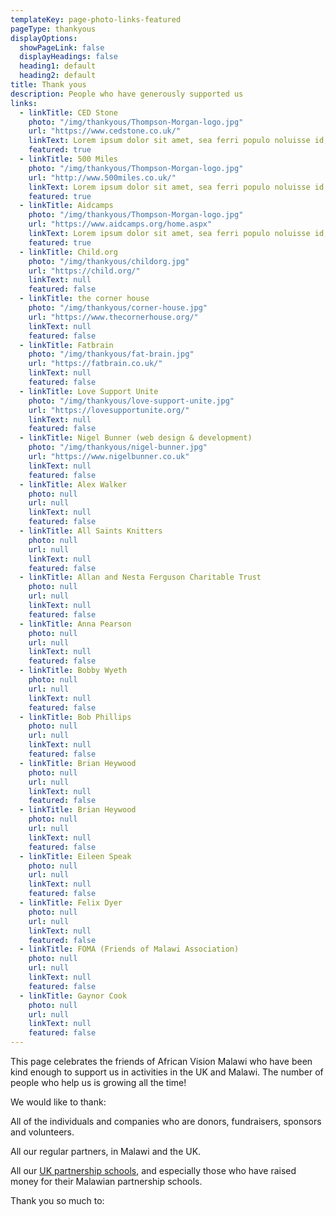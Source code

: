 ```yaml
---
templateKey: page-photo-links-featured
pageType: thankyous
displayOptions:
  showPageLink: false
  displayHeadings: false
  heading1: default
  heading2: default
title: Thank yous
description: People who have generously supported us
links:
  - linkTitle: CED Stone
    photo: "/img/thankyous/Thompson-Morgan-logo.jpg"
    url: "https://www.cedstone.co.uk/"
    linkText: Lorem ipsum dolor sit amet, sea ferri populo noluisse id, in mea nostrum perfecto gubergren, no vix animal omittantur. Ei pri graece quodsi placerat, est at exerci tincidunt appellantur. Mei mutat melius denique ad. Minim error ea has, mei vivendum tacimates invenire te, eirmod noluisse efficiendi te his.
    featured: true
  - linkTitle: 500 Miles
    photo: "/img/thankyous/Thompson-Morgan-logo.jpg"
    url: "http://www.500miles.co.uk/"
    linkText: Lorem ipsum dolor sit amet, sea ferri populo noluisse id, in mea nostrum perfecto gubergren, no vix animal omittantur. Ei pri graece quodsi placerat, est at exerci tincidunt appellantur. Mei mutat melius denique ad. Minim error ea has, mei vivendum tacimates invenire te, eirmod noluisse efficiendi te his.
    featured: true
  - linkTitle: Aidcamps
    photo: "/img/thankyous/Thompson-Morgan-logo.jpg"
    url: "https://www.aidcamps.org/home.aspx"
    linkText: Lorem ipsum dolor sit amet, sea ferri populo noluisse id, in mea nostrum perfecto gubergren, no vix animal omittantur. Ei pri graece quodsi placerat, est at exerci tincidunt appellantur. Mei mutat melius denique ad. Minim error ea has, mei vivendum tacimates invenire te, eirmod noluisse efficiendi te his.
    featured: true
  - linkTitle: Child.org
    photo: "/img/thankyous/childorg.jpg"
    url: "https://child.org/"
    linkText: null
    featured: false
  - linkTitle: the corner house
    photo: "/img/thankyous/corner-house.jpg"
    url: "https://www.thecornerhouse.org/"
    linkText: null
    featured: false
  - linkTitle: Fatbrain
    photo: "/img/thankyous/fat-brain.jpg"
    url: "https://fatbrain.co.uk/"
    linkText: null
    featured: false
  - linkTitle: Love Support Unite
    photo: "/img/thankyous/love-support-unite.jpg"
    url: "https://lovesupportunite.org/"
    linkText: null
    featured: false
  - linkTitle: Nigel Bunner (web design & development)
    photo: "/img/thankyous/nigel-bunner.jpg"
    url: "https://www.nigelbunner.co.uk"
    linkText: null
    featured: false
  - linkTitle: Alex Walker
    photo: null
    url: null
    linkText: null
    featured: false
  - linkTitle: All Saints Knitters
    photo: null
    url: null
    linkText: null
    featured: false
  - linkTitle: Allan and Nesta Ferguson Charitable Trust
    photo: null
    url: null
    linkText: null
    featured: false
  - linkTitle: Anna Pearson
    photo: null
    url: null
    linkText: null
    featured: false
  - linkTitle: Bobby Wyeth
    photo: null
    url: null
    linkText: null
    featured: false
  - linkTitle: Bob Phillips
    photo: null
    url: null
    linkText: null
    featured: false
  - linkTitle: Brian Heywood
    photo: null
    url: null
    linkText: null
    featured: false
  - linkTitle: Brian Heywood
    photo: null
    url: null
    linkText: null
    featured: false
  - linkTitle: Eileen Speak
    photo: null
    url: null
    linkText: null
    featured: false
  - linkTitle: Felix Dyer
    photo: null
    url: null
    linkText: null
    featured: false
  - linkTitle: FOMA (Friends of Malawi Association)
    photo: null
    url: null
    linkText: null
    featured: false
  - linkTitle: Gaynor Cook
    photo: null
    url: null
    linkText: null
    featured: false
---
```


This page celebrates the friends of African Vision Malawi who have been kind enough to support us in activities in the UK and Malawi. The number of people who help us is growing all the time!

We would like to thank:

All of the individuals and companies who are donors, fundraisers, sponsors and volunteers.

All our regular partners, in Malawi and the UK.

All our [UK partnership schools](https://www.africanvision.org.uk/projects/school-partnerships/#schools), and especially those who have raised money for their Malawian partnership schools.

Thank you so much to:
